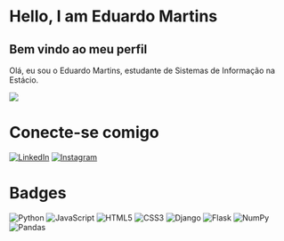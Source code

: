 <div>
    <h1>Hello, I am Eduardo Martins</h1>
    <h2>Bem vindo ao meu perfil</h2>
    <p>Olá, eu sou o Eduardo Martins, estudante de Sistemas de Informação na Estácio.
    </p>
</div>

<div>
    <img src="https://github-readme-stats-git-masterrstaa-rickstaa.vercel.app/api/top-langs/?username=eduardomartins2&bg_color=000&border_color=ff6101&title_color=ff6101&text_color=FFF&langs_count=4"/>
</div>

# Conecte-se comigo
[![LinkedIn](https://img.shields.io/badge/LinkedIn-000?style=for-the-badge&logo=linkedin&logoColor=0E76A8)](https://www.linkedin.com/in/eduardo-martins-70ba4b23a/)
[![Instagram](https://img.shields.io/badge/Instagram-000?style=for-the-badge&logo=instagram)](https://www.instagram.com/edu_jmartins/)


# Badges
<div>
  
  ![Python](https://img.shields.io/badge/Python-000?style=for-the-badge&logo=python)
    ![JavaScript](https://img.shields.io/badge/JavaScript-000?style=for-the-badge&logo=javascript)
    ![HTML5](https://img.shields.io/badge/HTML5-000?style=for-the-badge&logo=html5)
    ![CSS3](https://img.shields.io/badge/CSS3-000?style=for-the-badge&logo=css3&logoColor=264CE4)
    ![Django](https://img.shields.io/badge/django-%23092E20.svg?style=for-the-badge&logo=django&logoColor=white)
    ![Flask](https://img.shields.io/badge/flask-%23000.svg?style=for-the-badge&logo=flask&logoColor=white)
    ![NumPy](https://img.shields.io/badge/numpy-%23013243.svg?style=for-the-badge&logo=numpy&logoColor=white)
    ![Pandas](https://img.shields.io/badge/pandas-%23150458.svg?style=for-the-badge&logo=pandas&logoColor=white)
</div>
